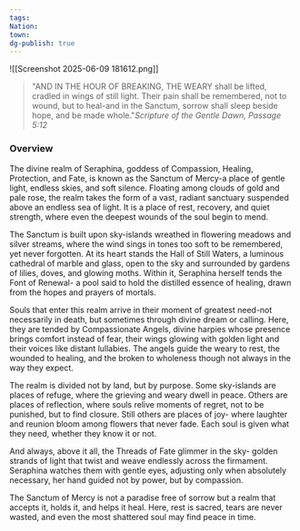 ```yaml
---
tags: 
Nation: 
town: 
dg-publish: true
---
```

![[Screenshot 2025-06-09 181612.png]]

> "AND IN THE HOUR OF BREAKING, THE WEARY shall be lifted, cradled in wings of still light. Their pain shall be remembered, not to wound, but to heal-and in the Sanctum, sorrow shall sleep beside hope, and be made whole."<cite>Scripture of the Gentle Dawn, Passage 5:12 </cite>

### Overview
The divine realm of Seraphina, goddess of Compassion, Healing, Protection, and Fate, is known as the Sanctum of Mercy-a place of gentle light, endless skies, and soft silence. Floating among clouds of gold and pale rose, the realm takes the form of a vast, radiant sanctuary suspended above an endless sea of light. It is a place of rest, recovery, and quiet strength, where even the deepest wounds of the soul begin to mend.

The Sanctum is built upon sky-islands wreathed in flowering meadows and silver streams, where the wind sings in tones too soft to be remembered, yet never forgotten. At its heart stands the Hall of Still Waters, a luminous cathedral of marble and glass, open to the sky
and surrounded by gardens of lilies, doves, and glowing moths. Within it, Seraphina herself tends the Font of Renewal- a pool said to hold the distilled essence of healing, drawn from the hopes and prayers of mortals.

Souls that enter this realm arrive in their moment of greatest need-not necessarily in death, but sometimes through divine dream or calling. Here, they are tended by Compassionate Angels, divine harpies whose presence brings comfort instead of fear, their wings glowing with golden light and their voices like distant lullabies. The angels guide the weary to rest, the wounded to healing, and the broken to wholeness though not always in the way they expect.

The realm is divided not by land, but by purpose. Some sky-islands are places of refuge, where the grieving and weary dwell in peace. Others are places of reflection, where souls relive moments of regret, not to be punished, but to find closure. Still others are places of
joy- where laughter and reunion bloom among flowers that never fade. Each soul is given what they need, whether they know it or not.

And always, above it all, the Threads of Fate glimmer in the sky- golden strands of light that twist and weave endlessly across the firmament. Seraphina watches them with gentle eyes, adjusting only when absolutely necessary, her hand guided not by power, but by compassion.

The Sanctum of Mercy is not a paradise free of sorrow but a realm that accepts it, holds it, and helps it heal. Here, rest is sacred, tears are never wasted, and even the most shattered soul may find peace in time.